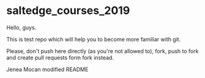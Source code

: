 # saltedge_courses_2019

Hello, guys.

This is test repo which will help you to become more familiar with git.

Please, don't push here directly (as you're not allowed to), fork, push to fork and create pull requests form fork instead.

Jenea Mocan modified README
